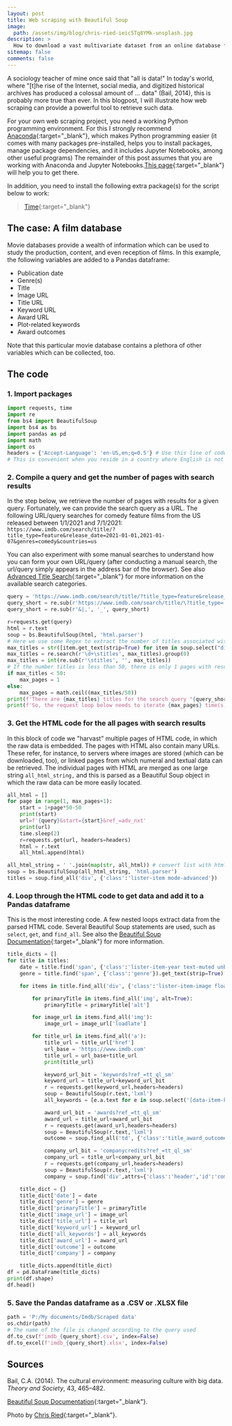 ```yaml
---
layout: post
title: Web scraping with Beautiful Soup
image:
  path: /assets/img/blog/chris-ried-ieic5Tq8YMk-unsplash.jpg
description: >
  How to download a vast multivariate dataset from an online database for films
sitemap: false
comments: false
---
```


A sociology teacher of mine once said that "all is data!" In today's world, where "[t]he rise of the Internet, social media, and digitized historical archives has produced a colossal amount of … data" (Bail, 2014), this is probably more true than ever. In this blogpost, I will illustrate how web scraping can provide a powerful tool to retrieve such data.  

For your own web scraping project, you need a working Python programming environment. For this I strongly recommend [Anaconda](https://www.anaconda.com/){:target="_blank"}, which makes Python programming easier (it comes with many packages pre-installed, helps you to install packages, manage package dependencies, and it includes Jupyter Notebooks, among other useful programs) The remainder of this post assumes that you are working with Anaconda and Jupyter Notebooks.[This page](https://renswilderom.github.io/blog/python/2021-11-19-How-to-get-started-with-Python/){:target="_blank"} will help you to get there. 

In addition, you need to install the following extra package(s) for the script below to work:
> [Time](https://anaconda.org/conda-forge/time){:target="_blank"}


## The case: A film database

Movie databases provide a wealth of information which can be used to study the production, content, and even reception of films. In this example, the following variables are added to a Pandas dataframe:

* Publication date
* Genre(s)
* Title
* Image URL
* Title URL
* Keyword URL
* Award URL
* Plot-related keywords
* Award outcomes

Note that this particular movie database contains a plethora of other variables which can be collected, too.

## The code

### 1. Import packages

```python
import requests, time               
import re                     
from bs4 import BeautifulSoup
import bs4 as bs
import pandas as pd  
import math
import os
headers = {'Accept-Language': 'en-US,en;q=0.5'} # Use this line of code to always change the language settings to English
# This is convenient when you reside in a country where English is not the main language
```

### 2. Compile a query and get the number of pages with search results

In the step below, we retrieve the number of pages with results for a given query. Fortunately, we can provide the search query as a URL. The following URL/query searches for comedy feature films from the US released between 1/1/2021 and 7/1/2021: `https://www.imdb.com/search/title/?title_type=feature&release_date=2021-01-01,2021-01-07&genres=comedy&countries=us`  

You can also experiment with some manual searches to understand how you can form your own URL/query (after conducting a manual search, the url/query simply appears in the address bar of the browser). See also [Advanced Title Search](https://www.imdb.com/search/title/){:target="_blank"} for more information on the available search categories.  


```python
query = 'https://www.imdb.com/search/title/?title_type=feature&release_date=2021-01-01,2021-01-07&genres=comedy&countries=us'
query_short = re.sub(r'https://www.imdb.com/search/title/\?title_type=|release_date=|genres=|countries=', '', query)
query_short = re.sub(r'&|,', '_', query_short)

r=requests.get(query)
html = r.text
soup = bs.BeautifulSoup(html, 'html.parser')
# Here we use some Regex to extract the number of titles associated with a query
max_titles = str([item.get_text(strip=True) for item in soup.select("div.desc")[:1]])
max_titles = re.search(r'\d+\stitles', max_titles).group(0)
max_titles = int(re.sub(r'\stitles', '', max_titles))
# If the number titles is less than 50, there is only 1 pages with results, otherwise we divide the number of titles by 50
if max_titles < 50:
    max_pages = 1
else:
    max_pages = math.ceil((max_titles/50))
print(f'There are {max_titles} titles for the search query "{query_short}".')
print(f'So, the request loop below needs to iterate {max_pages} time(s).')
```

### 3. Get the HTML code for the all pages with search results

In this block of code we "harvast" multiple pages of HTML code, in which the raw data is embedded. The pages with HTML also contain many URLs. These refer, for instance, to servers where images are stored (which can be downloaded, too), or linked pages from which numeral and textual data can be retrieved. The individual pages with HTML are merged as one large string `all_html_string,` and this is parsed as a Beautiful Soup object in which the raw data can be more easily located.

```python
all_html = []
for page in range(1, max_pages+1):
    start = 1+page*50-50
    print(start)    
    url=f'{query}&start={start}&ref_=adv_nxt'
    print(url)
    time.sleep(2)
    r=requests.get(url, headers=headers)
    html = r.text
    all_html.append(html)

all_html_string = ' '.join(map(str, all_html)) # convert list with html code of each page to one string
soup = bs.BeautifulSoup(all_html_string, 'html.parser')
titles = soup.find_all('div', {'class':'lister-item mode-advanced'})
```

### 4. Loop through the HTML code to get data and add it to a Pandas dataframe

This is the most interesting code. A few nested loops extract data from the parsed HTML code. Several Beautiful Soup statements are used, such as `select`, `get`, and `find_all`. See also the [Beautiful Soup Documentation](https://beautiful-soup-4.readthedocs.io/en/latest/){:target="_blank"} for more information.

```python
title_dicts = []
for title in titles:
    date = title.find('span', {'class':'lister-item-year text-muted unbold'}).get_text(strip=True)
    genre = title.find('span', {'class':'genre'}).get_text(strip=True)     

    for items in title.find_all('div', {'class':'lister-item-image float-left'}):

        for primaryTitle in items.find_all('img', alt=True):
            primaryTitle = primaryTitle['alt']      

        for image_url in items.find_all('img'):
            image_url = image_url['loadlate']

        for title_url in items.find_all('a'):
            title_url = title_url['href']
            url_base = 'https://www.imdb.com'
            title_url = url_base+title_url
            print(title_url)

            keyword_url_bit = 'keywords?ref_=tt_ql_sm'
            keyword_url = title_url+keyword_url_bit
            r = requests.get(keyword_url,headers=headers)
            soup = BeautifulSoup(r.text,'lxml')        
            all_keywords = [e.a.text for e in soup.select('[data-item-keyword]')]

            award_url_bit = 'awards?ref_=tt_ql_sm'
            award_url = title_url+award_url_bit
            r = requests.get(award_url,headers=headers)
            soup = BeautifulSoup(r.text,'lxml')
            outcome = soup.find_all('td', {'class':'title_award_outcome'})

            company_url_bit = 'companycredits?ref_=tt_ql_sm'
            company_url = title_url+company_url_bit
            r = requests.get(company_url,headers=headers)
            soup = BeautifulSoup(r.text,'lxml')
            company = soup.find('div',attrs={'class':'header','id':'company_credits_content'})

    title_dict = {}
    title_dict['date'] = date
    title_dict['genre'] = genre
    title_dict['primaryTitle'] = primaryTitle
    title_dict['image_url'] = image_url
    title_dict['title_url'] = title_url
    title_dict['keyword_url'] = keyword_url
    title_dict['all_keywords'] = all_keywords
    title_dict['award_url'] = award_url
    title_dict['outcome'] = outcome
    title_dict['company'] = company

    title_dicts.append(title_dict)    
df = pd.DataFrame(title_dicts)
print(df.shape)
df.head()
```

### 5. Save the Pandas dataframe as a .CSV or .XLSX file

```python
path = 'P:/My documents/Imdb/Scraped data'
os.chdir(path)
# The name of the file is changed according to the query used
df.to_csv(f'imdb_{query_short}.csv', index=False)
df.to_excel(f'imdb_{query_short}.xlsx', index=False)
```

## Sources

Bail, C.A. (2014). The cultural environment: measuring culture with big data. _Theory and Society_, 43, 465–482.   

[Beautiful Soup Documentation](https://beautiful-soup-4.readthedocs.io/en/latest/){:target="_blank"}.

Photo by [Chris Ried](https://unsplash.com/@cdr6934){:target="_blank"}.
